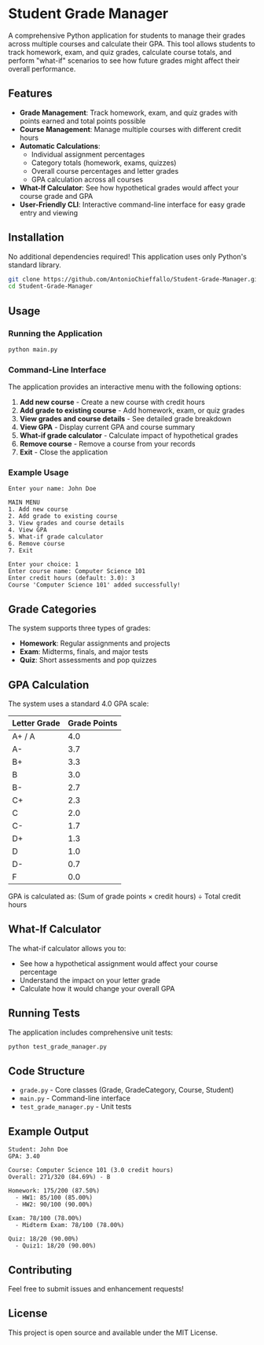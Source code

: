 # Student Grade Manager

A comprehensive Python application for students to manage their grades across multiple courses and calculate their GPA. This tool allows students to track homework, exam, and quiz grades, calculate course totals, and perform "what-if" scenarios to see how future grades might affect their overall performance.

## Features

- **Grade Management**: Track homework, exam, and quiz grades with points earned and total points possible
- **Course Management**: Manage multiple courses with different credit hours
- **Automatic Calculations**: 
  - Individual assignment percentages
  - Category totals (homework, exams, quizzes)
  - Overall course percentages and letter grades
  - GPA calculation across all courses
- **What-If Calculator**: See how hypothetical grades would affect your course grade and GPA
- **User-Friendly CLI**: Interactive command-line interface for easy grade entry and viewing

## Installation

No additional dependencies required! This application uses only Python's standard library.

```bash
git clone https://github.com/AntonioChieffallo/Student-Grade-Manager.git
cd Student-Grade-Manager
```

## Usage

### Running the Application

```bash
python main.py
```

### Command-Line Interface

The application provides an interactive menu with the following options:

1. **Add new course** - Create a new course with credit hours
2. **Add grade to existing course** - Add homework, exam, or quiz grades
3. **View grades and course details** - See detailed grade breakdown
4. **View GPA** - Display current GPA and course summary
5. **What-if grade calculator** - Calculate impact of hypothetical grades
6. **Remove course** - Remove a course from your records
7. **Exit** - Close the application

### Example Usage

```
Enter your name: John Doe

MAIN MENU
1. Add new course
2. Add grade to existing course
3. View grades and course details
4. View GPA
5. What-if grade calculator
6. Remove course
7. Exit

Enter your choice: 1
Enter course name: Computer Science 101
Enter credit hours (default: 3.0): 3
Course 'Computer Science 101' added successfully!
```

## Grade Categories

The system supports three types of grades:

- **Homework**: Regular assignments and projects
- **Exam**: Midterms, finals, and major tests  
- **Quiz**: Short assessments and pop quizzes

## GPA Calculation

The system uses a standard 4.0 GPA scale:

| Letter Grade | Grade Points |
|-------------|-------------|
| A+ / A      | 4.0         |
| A-          | 3.7         |
| B+          | 3.3         |
| B           | 3.0         |
| B-          | 2.7         |
| C+          | 2.3         |
| C           | 2.0         |
| C-          | 1.7         |
| D+          | 1.3         |
| D           | 1.0         |
| D-          | 0.7         |
| F           | 0.0         |

GPA is calculated as: (Sum of grade points × credit hours) ÷ Total credit hours

## What-If Calculator

The what-if calculator allows you to:
- See how a hypothetical assignment would affect your course percentage
- Understand the impact on your letter grade
- Calculate how it would change your overall GPA

## Running Tests

The application includes comprehensive unit tests:

```bash
python test_grade_manager.py
```

## Code Structure

- `grade.py` - Core classes (Grade, GradeCategory, Course, Student)
- `main.py` - Command-line interface
- `test_grade_manager.py` - Unit tests

## Example Output

```
Student: John Doe
GPA: 3.40

Course: Computer Science 101 (3.0 credit hours)
Overall: 271/320 (84.69%) - B

Homework: 175/200 (87.50%)
  - HW1: 85/100 (85.00%)
  - HW2: 90/100 (90.00%)

Exam: 78/100 (78.00%)
  - Midterm Exam: 78/100 (78.00%)

Quiz: 18/20 (90.00%)
  - Quiz1: 18/20 (90.00%)
```

## Contributing

Feel free to submit issues and enhancement requests!

## License

This project is open source and available under the MIT License.